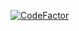 [![CodeFactor](https://www.codefactor.io/repository/github/nathmahale/homelabzz/badge)](https://www.codefactor.io/repository/github/nathmahale/homelabzz)
